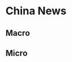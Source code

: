 <script setup>
import { ref } from 'vue';
import NavContainer from '../components/NavContainer.vue';
import newsData from '../assets/news/china-news.json';

const data = ref(newsData);
</script>

# China News

## Macro

<NavContainer :data="data.macro"/>

## Micro

<NavContainer :data="data.micro"/>
